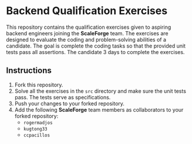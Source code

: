 # Backend Qualification Exercises
This repository contains the qualification exercises given to aspiring backend engineers joining the **ScaleForge** team. The exercises are designed to evaluate the coding and problem-solving abilities of a candidate. The goal is complete the coding tasks so that the provided unit tests pass all assertions. The candidate 3 days to complete the exercises.

## Instructions
1. Fork this repository.
2. Solve all the exercises in the `src` directory and make sure the unit tests pass. The tests serve as specifications.
3. Push your changes to your forked repository.
4. Add the following **ScaleForge** team members as collaborators to your forked repository:
   - `rogermadjos`
   - `kugtong33`
   - `ccpacillos`